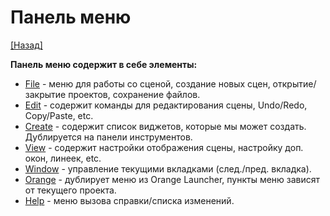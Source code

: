 # Панель меню
[[Назад]](@UI)

**Панель меню содержит в себе элементы:**
* [File](@MenuBar.MenuFile) - меню для работы со сценой, создание новых сцен, открытие/закрытие проектов, сохранение файлов.
* [Edit](@MenuBar.MenuEdit) - содержит команды для редактирования сцены, Undo/Redo, Copy/Paste, etc.
* [Create](@MenuBar.MenuCreate) - содержит список виджетов, которые мы может создать. Дублируется на панели инструментов.
* [View](@MenuBar.MenuView) - содержит настройки отображения сцены, настройку доп. окон, линеек, etc.
* [Window](@MenuBar.MenuWindow) - управление текущими вкладками (след./пред. вкладка).
* [Orange](@MenuBar.MenuOrange) - дублирует меню из Orange Launcher, пункты меню зависят от текущего проекта.
* [Help](@MenuBar.MenuHelp) - меню вызова справки/списка изменений.
